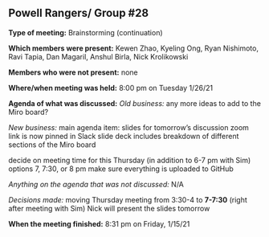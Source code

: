 ## Powell Rangers/ Group #28


**Type of meeting:** Brainstorming (continuation)

**Which members were present:** Kewen Zhao, Kyeling Ong, Ryan Nishimoto, Ravi Tapia, Dan Magaril, Anshul Birla, Nick Krolikowski

**Members who were not present:** none

**Where/when meeting was held:** 8:00 pm on Tuesday 1/26/21

**Agenda of what was discussed:**
*Old business:* 
any more ideas to add to the Miro board?

*New business:* 
main agenda item: slides for tomorrow’s discussion
zoom link is now pinned in Slack
slide deck includes breakdown of different sections of the Miro board


decide on meeting time for this Thursday (in addition to 6-7 pm with Sim)
options 7, 7:30, or 8 pm
make sure everything is uploaded to GitHub

*Anything on the agenda that was not discussed:*  N/A

*Decisions made:* 
moving Thursday meeting from 3:30-4 to **7-7:30** (right after meeting with Sim)
Nick will present the slides tomorrow

**When the meeting finished:** 8:31 pm on Friday, 1/15/21
